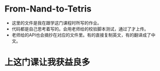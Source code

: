 # From-Nand-to-Tetris
  -  这里的文件是我在跟学这门课程时所写的作业。
  -  代码都是自己思考着写的。会用老师给的校验脚本测试，通过了才上传。
  -  老师给的API也会摘抄在对应的文件里。有的直接复制英文，有的翻译成了中文。
# 上这门课让我获益良多
